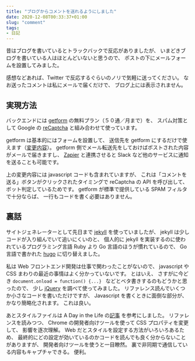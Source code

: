 ```yaml
---
title: "ブログからコメントを送れるようにしました"
date: 2020-12-08T00:33:37+01:00
slug: "comment"
tags:
- 日記
---
```

昔はブログを書いているとトラックバックで反応がありましたが、
いまどきブログを書いている人はほとんどいないと思うので、
ポストの下にメールフォームを設置してみました。

感想などあれば、Twitter で反応するぐらいのノリで気軽に送ってください。
なお送ったコメントは私にメールで届くだけで、
ブログ上には表示されません。

## 実現方法

バックエンドには [getform](https://getform.io/) の無料プラン（５０通／月まで）を、
スパム対策として Google の [reCaptcha](https://www.google.com/recaptcha/about/) と組み合わせて使っています。

getform は基本的にはフォームを設置して、
送信先を getform にするだけで使えます（[変更内容](https://github.com/isseis/blog-hugo/commit/ac50a42d9a99ae4f6712f60168d01362de893680)）。
getform 側でメール転送先をしておけばポストされた内容がメールで届きますし、
[Zapier](https://zapier.com/) と連携させると Slack など他のサービスに通知を送ることも可能です。

上の変更内容には javascript コードも含まれていますが、
これは「コメントを送る」ボタンがクリックされたタイミングで reCaptcha の API を呼び出して、
ボット判定しているためです。
getform が標準で提供している SPAM フィルタで十分ならば、
一行もコードを書く必要はありません。

## 裏話

サイトジェネレーターとして先日まで [jekyll](https://jekyllrb.com/) を使っていましたが、
jekyll は少しコードが入り組んでいて追いにくいのと、
個人的に jekyll を実装するのに使われているプログラミング言語 Ruby より Go 言語のほうが慣れているので、 Go 言語で書かれた [hugo](https://gohugo.io/) に切り替えました。

私は Web フロントエンド開発は仕事で関わったことがないので、
javascript や CSS まわりの最近の事情はよく分かっていないです。
とはいえ、
さすがに今どき `document.onload = function() {...} ` などとベタ書きするのもどうかと思ったので、
少し [jQuery](https://jquery.com/) を調べて使ってみました。
リファレンス読んでいくつか小さなコードを書いただけですが、
Javascript を書くときに面倒な部分が、
かなり簡略化されます。
これは良い。

あとスタイルファイルは A Day in the Life の[記事](https://secon.dev/entry/2020/09/09/184000/) を参考にしました。
リファレンスを読みつつ、
Chrome の開発者向けツールを使って CSS プロパティを変更して、
影響を逐次理解。
Web だとスタイルを設定する方法がいろいろあるため、
最終的にどの設定が効いているのかコードを読んでも良く分からないことがありますが、
開発者向けツールを使うと一目瞭然。
裏で非同期で通信している内容もキャプチャできる。
便利。
